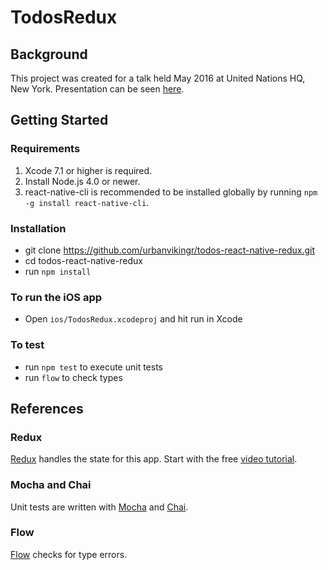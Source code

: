 # TodosRedux

## Background
This project was created for a talk held May 2016 at United Nations HQ, New York.
Presentation can be seen [here](http://www.slideshare.net/DanJ3/redux-with-react-native).

## Getting Started

### Requirements
1. Xcode 7.1 or higher is required.
2. Install Node.js 4.0 or newer.
3. react-native-cli is recommended to be installed globally by running `npm -g install react-native-cli`.

### Installation
*  git clone https://github.com/urbanvikingr/todos-react-native-redux.git
*  cd todos-react-native-redux
*  run `npm install`

### To run the iOS app
*  Open `ios/TodosRedux.xcodeproj` and hit run in Xcode

### To test
*  run `npm test` to execute unit tests
*  run `flow` to check types

## References

### Redux
[Redux](http://redux.js.org/) handles the state for this app. Start with the free [video tutorial](https://egghead.io/series/getting-started-with-redux).

### Mocha and Chai
Unit tests are written with [Mocha](https://mochajs.org/) and [Chai](http://chaijs.com/).

### Flow
[Flow](http://flowtype.org/) checks for type errors.
